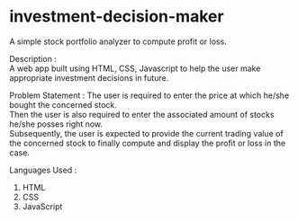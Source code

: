 # investment-decision-maker
A simple stock portfolio analyzer to compute profit or loss.  

Description :  
A web app built using HTML, CSS, Javascript to help the user make appropriate investment decisions in future.

Problem Statement :
The user is required to enter the price at which he/she bought the concerned stock.  
Then the user is also required to enter the associated amount of stocks he/she posses right now.  
Subsequently, the user is expected to provide the current trading value of the concerned stock to finally compute and display the profit or loss in the case.   

Languages Used :

1. HTML  
2. CSS  
3. JavaScript  
